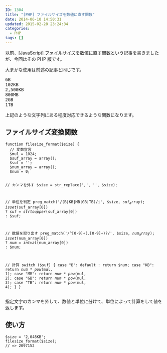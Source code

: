 ```yaml
---
ID: 1304
title: "[PHP] ファイルサイズを数値に直す関数"
date: 2014-06-10 14:50:31
updated: 2015-02-28 23:24:34
categories:
  - PHP
tags: []
---
```


以前、<a href="https://b.0218.jp/20140424142720.html">[JavaScript] ファイルサイズを数値に直す関数</a>という記事を書きましたが、今回はその PHP 版です。

大まかな使用は前述の記事と同じです。

<pre>
6B
102KB
2,500KB
800MB
2GB
1TB
</pre>

上記のような文字列にある程度対応できるような関数になります。

<!--more-->
<h2>ファイルサイズ変換関数</h2>
<pre class="php"><code>function filesize_format($size) {
  // 変数宣言
  $mul = 1024;
  $suf_array = array();
  $suf = '';
  $num_array = array();
  $num = 0;
  
  // カンマを外す
  $size = str_replace(',', '', $size);
  
  // 単位を判定
  preg_match('/(B|KB|MB|GB|TB)/i', $size, $suf_array);
  isset($suf_array[0]) ? $suf = strtoupper($suf_array[0]) : $suf;
  
  // 数値を取り出す
  preg_match('/^[0-9]+(\.[0-9]+)?/', $size, $num_array);
  isset($num_array[0]) ? $num = intval($num_array[0]) : $num;
  
  // 計算
  switch ($suf) {
      case "B":
      default :
          return $num;
      case "KB":
          return $num * pow($mul, 1);
      case "MB":
          return $num * pow($mul, 2);
      case "GB":
          return $num * pow($mul, 3);
      case "TB":
          return $num * pow($mul, 4);
  }
}</code></pre>
指定文字のカンマを外して、数値と単位に分けて、単位によって計算をして値を返します。

<h2>使い方</h2>
<pre class="php"><code>$size = '2,048KB';
filesize_format($size);
// => 2097152</code></pre>
